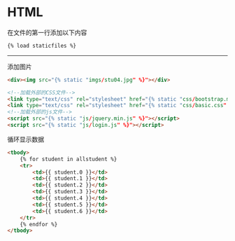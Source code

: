 <!-- html.md --- 
;; 
;; Description: 
;; Author: Hongyi Wu(吴鸿毅)
;; Email: wuhongyi@qq.com 
;; Created: 一 5月 13 09:55:18 2019 (+0800)
;; Last-Updated: 一 5月 13 10:02:28 2019 (+0800)
;;           By: Hongyi Wu(吴鸿毅)
;;     Update #: 2
;; URL: http://wuhongyi.cn -->

# HTML

在文件的第一行添加以下内容
```html
{% load staticfiles %}
```

----

添加图片
```html
<div><img src="{% static "imgs/stu04.jpg" %}"></div>
```


```html
<!--加载外部的CSS文件-->
<link type="text/css" rel="stylesheet" href="{% static "css/bootstrap.min.css" %}">
<link type="text/css" rel="stylesheet" href="{% static "css/basic.css" %}">
<!--加载外部的js文件-->
<script src="{% static "js/jquery.min.js" %}"></script>
<script src="{% static "js/login.js" %}"></script>
```



循环显示数据
```html
<tbody>
    {% for student in allstudent %}
    <tr>
        <td>{{ student.0 }}</td>
        <td>{{ student.1 }}</td>
        <td>{{ student.2 }}</td>
        <td>{{ student.3 }}</td>
        <td>{{ student.4 }}</td>
        <td>{{ student.5 }}</td>
        <td>{{ student.6 }}</td>
    </tr>
    {% endfor %}
</tbody>
```

<!-- html.md ends here -->
